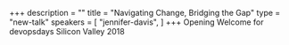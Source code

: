 +++
description = ""
title = "Navigating Change, Bridging the Gap"
type = "new-talk"
speakers = [
        "jennifer-davis",
]
+++
Opening Welcome for devopsdays Silicon Valley 2018